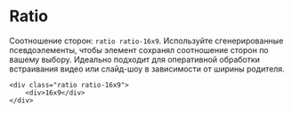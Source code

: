 # Ratio
Соотношение сторон: `ratio ratio-16x9`. Используйте сгенерированные псевдоэлементы, чтобы элемент сохранял соотношение сторон по вашему выбору. Идеально подходит для оперативной обработки встраивания видео или слайд-шоу в зависимости от ширины родителя.

    <div class="ratio ratio-16x9">
        <div>16x9</div>
    </div>
